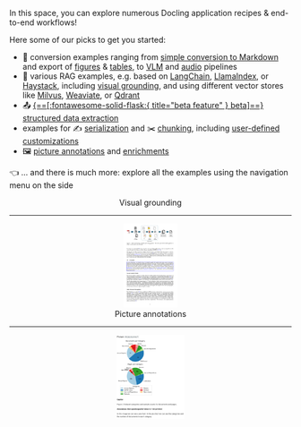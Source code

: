 In this space, you can explore numerous Docling application recipes & end-to-end workflows!

Here some of our picks to get you started:

- 🔀 conversion examples ranging from [simple conversion to Markdown](./minimal.py) and export of [figures](./export_figures.py) & [tables](./export_tables.py), to [VLM](./minimal_vlm_pipeline.py) and [audio](./minimal_asr_pipeline.py) pipelines
- 💬 various RAG examples, e.g. based on [LangChain](./rag_langchain.ipynb), [LlamaIndex](./rag_llamaindex.ipynb), or [Haystack](./rag_haystack.ipynb), including [visual grounding](./visual_grounding.ipynb), and using different vector stores like [Milvus](./rag_milvus.ipynb), [Weaviate](./rag_weaviate.ipynb), or [Qdrant](./retrieval_qdrant.ipynb)
- 📤 [{==\[:fontawesome-solid-flask:{ title="beta feature" } beta\]==} structured data extraction](./extraction.ipynb)
- examples for ✍️ [serialization](./serialization.ipynb) and ✂️ [chunking](./hybrid_chunking.ipynb), including [user-defined customizations](./advanced_chunking_and_serialization.ipynb)
- 🖼️ [picture annotations](./pictures_description.ipynb) and [enrichments](./enrich_doclingdocument.py)


👈 ... and there is much more: explore all the examples using the navigation menu on the side

<div class="grid" style="text-align: center">
    <div class="card">
        Visual grounding
        <hr />
        <img loading="lazy" alt="RAG with visual grounding" src="../assets/visual_grounding.png" height="150px" />
    </div>
    <div class="card">
        Picture annotations
        <hr />
        <img loading="lazy" alt="Picture annotation" src="../assets/picture_annotations.png" height="150px" />
    </div>
</div>
